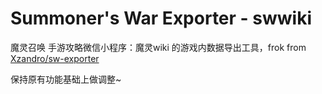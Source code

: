 # Summoner's War Exporter - swwiki

魔灵召唤 手游攻略微信小程序：魔灵wiki 的游戏内数据导出工具，frok from [Xzandro/sw-exporter](https://github.com/Xzandro/sw-exporter)

保持原有功能基础上做调整~